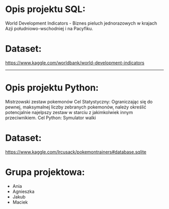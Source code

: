 # Opis projektu SQL:

World Development Indicators - Biznes pieluch jednorazowych w krajach Azji południowo-wschodniej i na Pacyfiku.

# Dataset: 
https://www.kaggle.com/worldbank/world-development-indicators

----------------------------------------------------------------------------------------------------------------------------

# Opis projektu Python:

Mistrzowski zestaw pokemonów
Cel Statystyczny: Ograniczając się do pewnej, maksymalnej liczby zebranych pokemonów, należy określić potencjalnie najelpszy zestaw w starciu z jakimkolwiek innym przeciwnikiem.
Cel Python: Symulator walki

# Dataset: 
https://www.kaggle.com/lrcusack/pokemontrainers#database.sqlite

# Grupa projektowa:
* Ania
* Agnieszka
* Jakub
* Maciek


